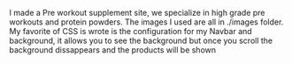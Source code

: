 I made a Pre workout supplement site, we specialize in high grade pre workouts and protein powders.
The images I used are all in ./images folder.
My favorite of CSS is wrote is the configuration for my Navbar and background, it allows you to see the background but once you scroll the background dissappears and the products will be shown